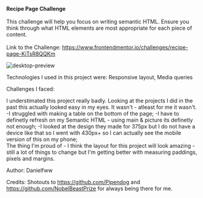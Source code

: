 <b>Recipe Page Challenge</b>
<br>
<br>
This challenge will help you focus on writing semantic HTML. Ensure you think through what HTML elements are most appropriate for each piece of content.
<br>
<br>
Link to the Challenge: https://www.frontendmentor.io/challenges/recipe-page-KiTsR8QQKm

![desktop-preview](https://github.com/Danielfww/Recipe-Page/assets/158219974/daafbf2e-da81-4cba-8802-51f957c646e2)


Technologies I used in this project were: Responsive layout, Media queries

Challenges I faced:

I understimated this project really badly. Looking at the projects I did in the past this actually looked easy in my eyes.
It wasn't - atleast for me it wasn't.
-I struggled with making a table on the bottom of the page;
-I have to definetly refresh on my Semantic HTML - using main & picture its definetly not enough;
-I looked at the design they made for 375px but I do not have a device like that so I went with 430px+ so I can actually see the mobile version of this on my phone;
<br>
The thing I'm proud of - I think the layout for this project will look amazing - still a lot of things to change but I'm getting better with measuring paddings, pixels and margins.

Author: Danielfww

Credits: Shotouts to https://github.com/Pipendog and https://github.com/NobelBeastPrize for always being there for me.
